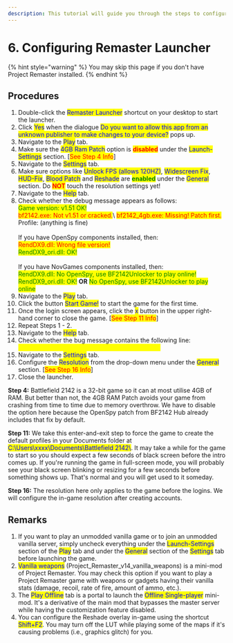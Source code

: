```yaml
---
description: This tutorial will guide you through the steps to configure Remaster Launcher.
---
```


# 6. Configuring Remaster Launcher

{% hint style="warning" %}
You may skip this page if you don't have Project Remaster installed.
{% endhint %}

## Procedures

1. Double-click the <mark style="color:blue;">Remaster Launcher</mark> shortcut on your desktop to start the launcher.
2. Click <mark style="color:blue;">Yes</mark> when the dialogue <mark style="color:blue;">Do you want to allow this app from an unknown publisher to make changes to your device?</mark> pops up.
3. Navigate to the <mark style="color:blue;">Play</mark> tab.
4. Make sure the <mark style="color:blue;">4GB Ram Patch</mark> option is <mark style="color:red;">**disabled**</mark> under the <mark style="color:blue;">Launch-Settings</mark> section. \[<mark style="color:red;">See Step 4 Info</mark>]
5. Navigate to the <mark style="color:blue;">Settings</mark> tab.
6. Make sure options like <mark style="color:blue;">Unlock FPS (allows 120HZ)</mark>, <mark style="color:blue;">Widescreen Fix</mark>, <mark style="color:blue;">HUD-Fix</mark>, <mark style="color:blue;">Blood Patch</mark> and <mark style="color:blue;">Reshade</mark> are <mark style="color:green;">**enabled**</mark> under the <mark style="color:blue;">General</mark> section. Do <mark style="color:red;">**NOT**</mark> touch the resolution settings yet!
7. Navigate to the <mark style="color:blue;">Help</mark> tab.
8. Check whether the debug message appears as follows:\
   <mark style="color:green;">Game version: v1.51 OK!</mark>\
   <mark style="color:red;">bf2142.exe: Not v1.51 or cracked.</mark>\ <mark style="color:red;">bf2142\_4gb.exe: Missing! Patch first.</mark>\
   Profile: (anything is fine)\
   \
   If you have OpenSpy components installed, then:\
   <mark style="color:red;">RendDX9.dll: Wrong file version!</mark>\
   <mark style="color:green;">RendDX9\_ori.dll: OK!</mark>\
   \
   If you have NovGames components installed, then:\
   <mark style="color:green;">RendDX9.dll: No OpenSpy, use BF2142Unlocker to play online!</mark>\
   <mark style="color:green;">RendDX9\_ori.dll: OK!</mark> **OR** <mark style="color:green;">No OpenSpy, use BF2142Unlocker to play online</mark>
9. Navigate to the <mark style="color:blue;">Play</mark> tab.&#x20;
10. Click the button <mark style="color:blue;">Start Game!</mark> to start the game for the first time.
11. Once the login screen appears, click the <mark style="color:blue;">x</mark> button in the upper right-hand corner to close the game. \[<mark style="color:red;">See Step 11 Info</mark>]
12. Repeat Steps 1 - 2.
13. Navigate to the <mark style="color:blue;">Help</mark> tab.
14. Check whether the bug message contains the following line:\
    <mark style="color:yellow;">Profile: Found, delete if stuck with a black screen.</mark>
15. Navigate to the <mark style="color:blue;">Settings</mark> tab.
16. Configure the <mark style="color:blue;">Resolution</mark> from the drop-down menu under the <mark style="color:blue;">General</mark> section. \[<mark style="color:red;">See Step 16 Info</mark>]
17. Close the launcher.

**Step 4:** Battlefield 2142 is a 32-bit game so it can at most utilise 4GB of RAM. But better than not, the 4GB RAM Patch avoids your game from crashing from time to time due to memory overthrow. We have to disable the option here because the OpenSpy patch from BF2142 Hub already includes that fix by default.

**Step 11:** We take this enter-and-exit step to force the game to create the default profiles in your Documents folder at <mark style="color:blue;">C:\Users\xxxx\Documents\Battlefield 2142\\</mark>. It may take a while for the game to start so you should expect a few seconds of black screen before the intro comes up. If you're running the game in full-screen mode, you will probably see your black screen blinking or resizing for a few seconds before something shows up. That's normal and you will get used to it someday.

**Step 16:** The resolution here only applies to the game before the logins. We will configure the in-game resolution after creating accounts.

## Remarks

1. If you want to play an unmodded vanilla game or to join an unmodded vanilla server, simply uncheck everything under the <mark style="color:blue;">Launch-Settings</mark> section of the <mark style="color:blue;">Play</mark> tab and under the <mark style="color:blue;">General</mark> section of the <mark style="color:blue;">Settings</mark> tab before launching the game.
2. <mark style="color:blue;">Vanilla weapons</mark> (Project\_Remaster\_v14\_vanilla\_weapons) is a mini-mod of Project Remaster. You may check this option if you want to play a Project Remaster game with weapons or gadgets having their vanilla stats (damage, recoil, rate of fire, amount of ammo, etc.).
3. The <mark style="color:blue;">Play Offline</mark> tab is a portal to launch the <mark style="color:blue;">Offline Single-player</mark> mini-mod. It's a derivative of the main mod that bypasses the master server while having the customization feature disabled.
4. You can configure the Reshade overlay in-game using the shortcut <mark style="color:blue;">Shift+F2</mark>. You may turn off the LUT while playing some of the maps if it's causing problems (i.e., graphics glitch) for you.
